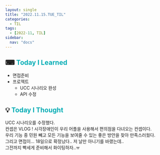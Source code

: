 ```yaml
---
layout: single
title: "2022.11.15.TUE_TIL"
categories:
  - TIL
tags:
  - [2022-11, TIL]
sidebar:
  nav: "docs"
---
```


## ⌨ <a style="color:#00adb5">Today I Learned</a>

- 면접준비
- 프로젝트
  - UCC 시나리오 완성
  - API 수정

## 💡 <a style="color:#00adb5">Today I Thought</a>

UCC 시나리오를 수정했다.<br>
컨셉은 VLOG ! 시각장애인이 우리 어플을 사용해서 편의점을 다녀오는 컨셉이다.<br>
우리 기능 중 민원 빼고 모든 기능을 보여줄 수 있는 좋은 방안을 찾아 만족스러웠다.<br>
그리고 면접이... 18일으로 확정났다.. 저 날만 아니기를 바랬는데..<br>
그전까지 빡세게 준비해서 화이팅하자..ㅠ